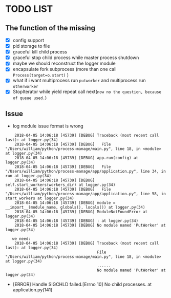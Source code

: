 # TODO LIST

## The function of the missing

- [x] config support
- [x] pid storage to file
- [x] graceful kill child process
- [x] graceful stop child process while master process shutdown
- [x] maybe we should reconstruct the logger module
- [x] encapsulate fork subprocess (more than one call `Process(target=o.start)` )
- [x] what if i want multiprocess run `putworker` and multiprocess run `otherworker`
- [x] StopIterator while yield repeat call next(`now no the question, because of queue used.`)

## Issue


- log module issue  format is wrong
```
    2018-04-05 14:06:18 [45739] [DEBUG] Traceback (most recent call last): at logger.py(34)
    2018-04-05 14:06:18 [45739] [DEBUG]   File "/Users/william/python/process-manage/main.py", line 18, in <module> at logger.py(34)
    2018-04-05 14:06:18 [45739] [DEBUG] app.run(config) at logger.py(34)
    2018-04-05 14:06:18 [45739] [DEBUG]   File "/Users/william/python/process-manage/app/application.py", line 34, in run at logger.py(34)
    2018-04-05 14:06:18 [45739] [DEBUG] self.start_workers(workers_dir) at logger.py(34)
    2018-04-05 14:06:18 [45739] [DEBUG]   File "/Users/william/python/process-manage/app/application.py", line 58, in start_workers at logger.py(34)
    2018-04-05 14:06:18 [45739] [DEBUG] module = __import__(module_name, globals(), locals()) at logger.py(34)
    2018-04-05 14:06:18 [45739] [DEBUG] ModuleNotFoundError at logger.py(34)
    2018-04-05 14:06:18 [45739] [DEBUG] : at logger.py(34)
    2018-04-05 14:06:18 [45739] [DEBUG] No module named 'PutWorker' at logger.py(34)

   we need:
    2018-04-05 14:06:18 [45739] [DEBUG] Traceback (most recent call last): at logger.py(34)
                                        File "/Users/william/python/process-manage/main.py", line 18, in <module> at logger.py(34)
                                        ......
                                        No module named 'PutWorker' at logger.py(34)

```

- [ERROR] Handle SIGCHLD failed.[Errno 10] No child processes. at application.py(141)
